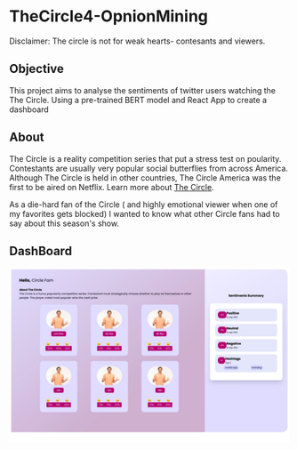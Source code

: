 # TheCircle4-OpnionMining

Disclaimer:
The circle is not for weak hearts- contesants and viewers.

## Objective
 This project aims to analyse  the sentiments of twitter users watching the The Circle. Using a pre-trained BERT model and React App to create a dashboard
## About 
The Circle is a reality competition series that put a stress test on poularity. Contestants are usually very popular social butterflies from across America. Although The Circle is held in other countries, The Circle America was the first to be aired on Netflix. Learn more about [The Circle](https://en.wikipedia.org/wiki/The_Circle_(American_TV_series)).

As a die-hard fan of the Circle ( and highly emotional viewer when one of my favorites gets blocked) I wanted to know what other Circle fans had to say about this season's show. 

## DashBoard

![Dashboard](./docs/images/dashboardmock.jpeg)
